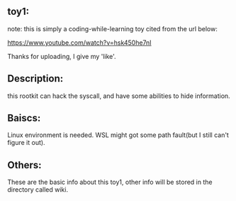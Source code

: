 ## toy1:
note: this is simply a coding-while-learning toy cited from the url below:

https://www.youtube.com/watch?v=hsk450he7nI

Thanks for uploading, I give my 'like'.

## Description:
this rootkit can hack the syscall, and have some abilities to hide information.

## Baiscs:
Linux environment is needed. WSL might got some path fault(but I still can't figure it out).

## Others:
These are the basic info about this toy1, other info will be stored in the directory called wiki.